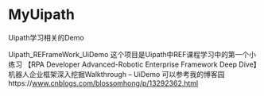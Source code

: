 # MyUipath
Uipath学习相关的Demo

Uipath_REFrameWork_UiDemo
这个项目是Uipath中REF课程学习中的第一个小练习
【RPA Developer Advanced-Robotic Enterprise Framework Deep Dive】机器人企业框架深入挖掘Walkthrough – UiDemo
可以参考我的博客园https://www.cnblogs.com/blossomhong/p/13292362.html
